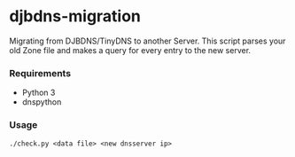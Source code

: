 # djbdns-migration
Migrating from DJBDNS/TinyDNS to another Server. This script parses your old Zone file and makes a query for every entry to the new server.

### Requirements
  * Python 3
  * dnspython

### Usage
    ./check.py <data file> <new dnsserver ip>
